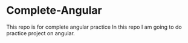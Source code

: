 # Complete-Angular
This repo is for complete angular practice
In this repo I am going to do practice project on angular.
